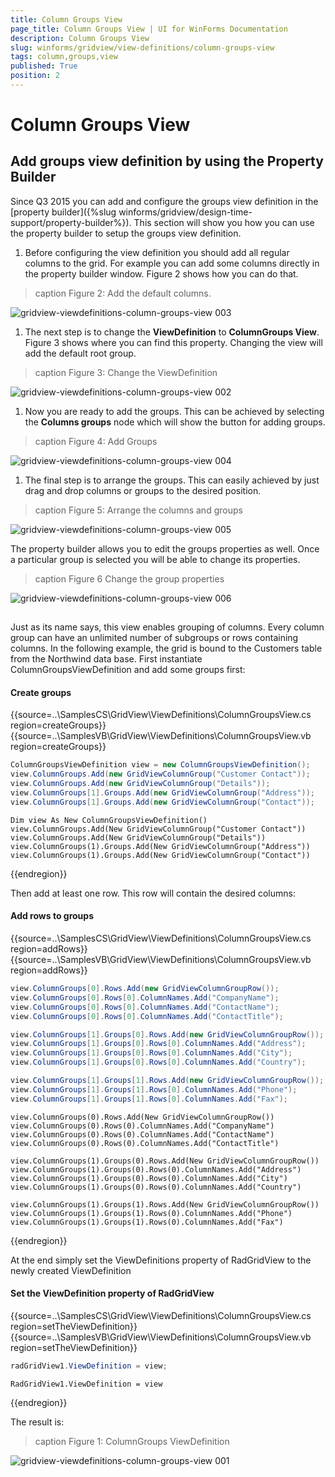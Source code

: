 ```yaml
---
title: Column Groups View
page_title: Column Groups View | UI for WinForms Documentation
description: Column Groups View
slug: winforms/gridview/view-definitions/column-groups-view
tags: column,groups,view
published: True
position: 2
---
```


# Column Groups View

## Add groups view definition by using the Property Builder
      

Since Q3 2015 you can add and configure the groups view definition in the [property builder]({%slug winforms/gridview/design-time-support/property-builder%}). This section will show you how you can use the property builder to setup the groups view definition.

1. Before configuring the view definition you should add all regular columns to the grid. For example you can add some columns directly in the property builder window. Figure 2 shows how you can do that.
            
>caption Figure 2: Add the default columns.

![gridview-viewdefinitions-column-groups-view 003](images/gridview-viewdefinitions-column-groups-view003.gif)

1. The next step is to change the __ViewDefinition__ to __ColumnGroups View__. Figure 3 shows where you can find this property. Changing the view will add the default root group.
            
>caption Figure 3: Change the ViewDefinition

![gridview-viewdefinitions-column-groups-view 002](images/gridview-viewdefinitions-column-groups-view002.png)

1. Now you are ready to add the groups. This can be achieved by selecting the __Columns groups__ node which will show the button for adding groups.
            
>caption Figure 4: Add Groups

![gridview-viewdefinitions-column-groups-view 004](images/gridview-viewdefinitions-column-groups-view004.gif)

1. The final step is to arrange the groups. This can easily achieved by just drag and drop columns or groups to the desired position.
            
>caption Figure 5: Arrange the columns and groups

![gridview-viewdefinitions-column-groups-view 005](images/gridview-viewdefinitions-column-groups-view005.gif)

The property builder allows you to edit the groups properties as well. Once a particular group is selected you will be able to change its properties.
        
>caption Figure 6 Change the group properties

![gridview-viewdefinitions-column-groups-view 006](images/gridview-viewdefinitions-column-groups-view006.png)

## 

Just as its name says, this view enables grouping of columns. Every column group can have an unlimited number of subgroups or rows containing columns. In the following example, the grid is bound to the Customers table from the Northwind data base. First instantiate ColumnGroupsViewDefinition and add some groups first:

#### Create groups

{{source=..\SamplesCS\GridView\ViewDefinitions\ColumnGroupsView.cs region=createGroups}} 
{{source=..\SamplesVB\GridView\ViewDefinitions\ColumnGroupsView.vb region=createGroups}} 

````C#
ColumnGroupsViewDefinition view = new ColumnGroupsViewDefinition();
view.ColumnGroups.Add(new GridViewColumnGroup("Customer Contact"));
view.ColumnGroups.Add(new GridViewColumnGroup("Details"));
view.ColumnGroups[1].Groups.Add(new GridViewColumnGroup("Address"));
view.ColumnGroups[1].Groups.Add(new GridViewColumnGroup("Contact"));

````
````VB.NET
Dim view As New ColumnGroupsViewDefinition()
view.ColumnGroups.Add(New GridViewColumnGroup("Customer Contact"))
view.ColumnGroups.Add(New GridViewColumnGroup("Details"))
view.ColumnGroups(1).Groups.Add(New GridViewColumnGroup("Address"))
view.ColumnGroups(1).Groups.Add(New GridViewColumnGroup("Contact"))

````

{{endregion}}

Then add at least one row. This row will contain the desired columns: 

#### Add rows to groups

{{source=..\SamplesCS\GridView\ViewDefinitions\ColumnGroupsView.cs region=addRows}} 
{{source=..\SamplesVB\GridView\ViewDefinitions\ColumnGroupsView.vb region=addRows}} 

````C#
view.ColumnGroups[0].Rows.Add(new GridViewColumnGroupRow());
view.ColumnGroups[0].Rows[0].ColumnNames.Add("CompanyName");
view.ColumnGroups[0].Rows[0].ColumnNames.Add("ContactName");
view.ColumnGroups[0].Rows[0].ColumnNames.Add("ContactTitle");

view.ColumnGroups[1].Groups[0].Rows.Add(new GridViewColumnGroupRow());
view.ColumnGroups[1].Groups[0].Rows[0].ColumnNames.Add("Address");
view.ColumnGroups[1].Groups[0].Rows[0].ColumnNames.Add("City");
view.ColumnGroups[1].Groups[0].Rows[0].ColumnNames.Add("Country");

view.ColumnGroups[1].Groups[1].Rows.Add(new GridViewColumnGroupRow());
view.ColumnGroups[1].Groups[1].Rows[0].ColumnNames.Add("Phone");
view.ColumnGroups[1].Groups[1].Rows[0].ColumnNames.Add("Fax");

````
````VB.NET
view.ColumnGroups(0).Rows.Add(New GridViewColumnGroupRow())
view.ColumnGroups(0).Rows(0).ColumnNames.Add("CompanyName")
view.ColumnGroups(0).Rows(0).ColumnNames.Add("ContactName")
view.ColumnGroups(0).Rows(0).ColumnNames.Add("ContactTitle")

view.ColumnGroups(1).Groups(0).Rows.Add(New GridViewColumnGroupRow())
view.ColumnGroups(1).Groups(0).Rows(0).ColumnNames.Add("Address")
view.ColumnGroups(1).Groups(0).Rows(0).ColumnNames.Add("City")
view.ColumnGroups(1).Groups(0).Rows(0).ColumnNames.Add("Country")

view.ColumnGroups(1).Groups(1).Rows.Add(New GridViewColumnGroupRow())
view.ColumnGroups(1).Groups(1).Rows(0).ColumnNames.Add("Phone")
view.ColumnGroups(1).Groups(1).Rows(0).ColumnNames.Add("Fax")

````

{{endregion}} 

At the end simply set the ViewDefinitions property of RadGridView to the newly created ViewDefinition

#### Set the ViewDefinition property of RadGridView

{{source=..\SamplesCS\GridView\ViewDefinitions\ColumnGroupsView.cs region=setTheViewDefinition}} 
{{source=..\SamplesVB\GridView\ViewDefinitions\ColumnGroupsView.vb region=setTheViewDefinition}} 

````C#
radGridView1.ViewDefinition = view;

````
````VB.NET
RadGridView1.ViewDefinition = view

````

{{endregion}} 

The result is:
        
>caption Figure 1: ColumnGroups ViewDefinition

![gridview-viewdefinitions-column-groups-view 001](images/gridview-viewdefinitions-column-groups-view001.jpg)

